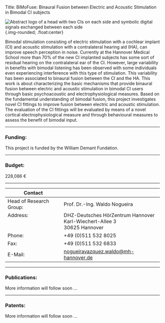 Title: BiMoFuse: Binaural Fusion between Electric and Acoustic Stimulation in Bimodal CI subjects

![Abstract logo of a head with two CIs on each side and symbolic digital signals exchanged between each side](bimofuse_logo.png){.img-rounded; .float:center}

Bimodal stimulation consisting of electric stimulation with a cochlear implant (CI) and acoustic stimulation with a contralateral hearing aid (HA), can improve speech perception in noise.  Currently at the Hannover Medical School more than 70% of the new CI implanted subjects has some sort of residual hearing on the contralateral ear of the CI. However, large variability in benefits with bimodal listening has been observed with some individuals even experiencing interference with this type of stimulation. This variability has been associated to binaural fusion between the CI and the HA. This work is about characterizing the basic mechanisms that provide binaural fusion between electric and acoustic stimulation in bimodal CI users through basic psychoacoustic and electrophysiological measures. Based on the fundamental understanding of bimodal fusion, this project investigates novel CI fittings to improve fusion between electric and acoustic stimulation. The evaluation of the CI fittings will be evaluated by means of a novel cortical electrophysiological measure and through behavioural measures to assess the benefit of bimodal input. 

---

### Funding:

This project is funded by the William Demant Fundation.

---

### Budget:
228,086  €

---

| Contact                 |                            |
| ------------------------|--------------------------- |
| Head of Research Group:<br>  |Prof. Dr.-Ing. Waldo Nogueira|
| Address: <br><br><br>   | DHZ-Deutsches HörZentrum Hannover<br> Karl-Wiechert-Allee 3 <br> 30625 Hannover |
| Phone:                  | +49 (0)511 532 8025 |
| Fax:                    | +49 (0)511 532 6833 |
| E-Mail:                 |<nogueiravazquez.waldo@mh-hannover.de>|

---
    
### Publications:

More information will follow soon ...
 
---

### Patents: 
More information will follow soon ...

    
    
